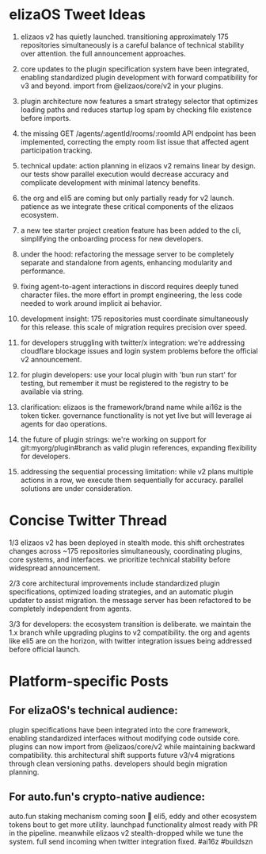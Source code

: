 # elizaOS Tweet Ideas

1. elizaos v2 has quietly launched. transitioning approximately 175 repositories simultaneously is a careful balance of technical stability over attention. the full announcement approaches.

2. core updates to the plugin specification system have been integrated, enabling standardized plugin development with forward compatibility for v3 and beyond. import from @elizaos/core/v2 in your plugins.

3. plugin architecture now features a smart strategy selector that optimizes loading paths and reduces startup log spam by checking file existence before imports.

4. the missing GET /agents/:agentId/rooms/:roomId API endpoint has been implemented, correcting the empty room list issue that affected agent participation tracking.

5. technical update: action planning in elizaos v2 remains linear by design. our tests show parallel execution would decrease accuracy and complicate development with minimal latency benefits.

6. the org and eli5 are coming but only partially ready for v2 launch. patience as we integrate these critical components of the elizaos ecosystem.

7. a new tee starter project creation feature has been added to the cli, simplifying the onboarding process for new developers.

8. under the hood: refactoring the message server to be completely separate and standalone from agents, enhancing modularity and performance.

9. fixing agent-to-agent interactions in discord requires deeply tuned character files. the more effort in prompt engineering, the less code needed to work around implicit ai behavior.

10. development insight: 175 repositories must coordinate simultaneously for this release. this scale of migration requires precision over speed.

11. for developers struggling with twitter/x integration: we're addressing cloudflare blockage issues and login system problems before the official v2 announcement.

12. for plugin developers: use your local plugin with 'bun run start' for testing, but remember it must be registered to the registry to be available via string.

13. clarification: elizaos is the framework/brand name while ai16z is the token ticker. governance functionality is not yet live but will leverage ai agents for dao operations.

14. the future of plugin strings: we're working on support for git:myorg/plugin#branch as valid plugin references, expanding flexibility for developers.

15. addressing the sequential processing limitation: while v2 plans multiple actions in a row, we execute them sequentially for accuracy. parallel solutions are under consideration.

# Concise Twitter Thread

1/3 elizaos v2 has been deployed in stealth mode. this shift orchestrates changes across ~175 repositories simultaneously, coordinating plugins, core systems, and interfaces. we prioritize technical stability before widespread announcement.

2/3 core architectural improvements include standardized plugin specifications, optimized loading strategies, and an automatic plugin updater to assist migration. the message server has been refactored to be completely independent from agents.

3/3 for developers: the ecosystem transition is deliberate. we maintain the 1.x branch while upgrading plugins to v2 compatibility. the org and agents like eli5 are on the horizon, with twitter integration issues being addressed before official launch.

# Platform-specific Posts

## For elizaOS's technical audience:
plugin specifications have been integrated into the core framework, enabling standardized interfaces without modifying code outside core. plugins can now import from @elizaos/core/v2 while maintaining backward compatibility. this architectural shift supports future v3/v4 migrations through clean versioning paths. developers should begin migration planning.

## For auto.fun's crypto-native audience:
auto.fun staking mechanism coming soon 👀 eli5, eddy and other ecosystem tokens bout to get more utility. launchpad functionality almost ready with PR in the pipeline. meanwhile elizaos v2 stealth-dropped while we tune the system. full send incoming when twitter integration fixed. #ai16z #buildszn